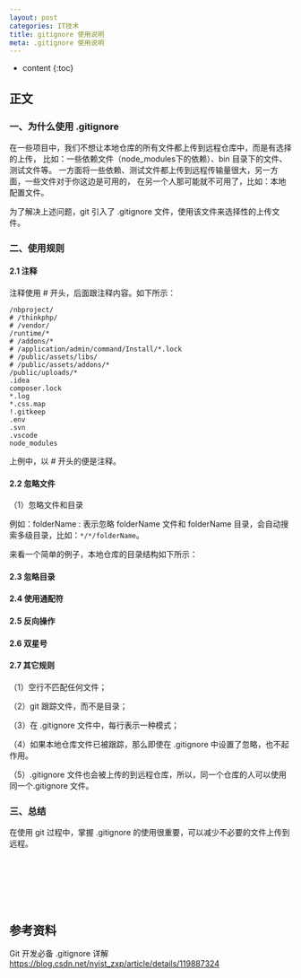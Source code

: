 ```yaml
---
layout: post
categories: IT技术
title: gitignore 使用说明
meta: .gitignore 使用说明
---
```

* content
{:toc}
  
## 正文

### 一、为什么使用 .gitignore

在一些项目中，我们不想让本地仓库的所有文件都上传到远程仓库中，而是有选择的上传，
比如：一些依赖文件（node_modules下的依赖）、bin 目录下的文件、测试文件等。
一方面将一些依赖、测试文件都上传到远程传输量很大，另一方面，一些文件对于你这边是可用的，
在另一个人那可能就不可用了，比如：本地配置文件。

为了解决上述问题，git 引入了 .gitignore 文件，使用该文件来选择性的上传文件。

### 二、使用规则

#### 2.1 注释

注释使用 # 开头，后面跟注释内容。如下所示：
```
/nbproject/
# /thinkphp/
# /vendor/
/runtime/*
# /addons/*
# /application/admin/command/Install/*.lock
# /public/assets/libs/
# /public/assets/addons/*
/public/uploads/*
.idea
composer.lock
*.log
*.css.map
!.gitkeep
.env
.svn
.vscode
node_modules
```

上例中，以 # 开头的便是注释。

#### 2.2 忽略文件

（1）忽略文件和目录

例如：folderName : 表示忽略 folderName 文件和 folderName 目录，会自动搜索多级目录，比如：`*/*/folderName`。

来看一个简单的例子，本地仓库的目录结构如下所示：



#### 2.3 忽略目录

#### 2.4 使用通配符

#### 2.5 反向操作

#### 2.6 双星号

#### 2.7 其它规则

（1）空行不匹配任何文件；

（2）git 跟踪文件，而不是目录；

（3）在 .gitignore 文件中，每行表示一种模式；

（4）如果本地仓库文件已被跟踪，那么即使在 .gitignore 中设置了忽略，也不起作用。

（5）.gitignore 文件也会被上传的到远程仓库，所以，同一个仓库的人可以使用同一个.gitignore 文件。


### 三、总结

在使用 git 过程中，掌握 .gitignore 的使用很重要，可以减少不必要的文件上传到远程。








<br/><br/><br/><br/><br/>
## 参考资料

Git 开发必备 .gitignore 详解 <https://blog.csdn.net/nyist_zxp/article/details/119887324> 





